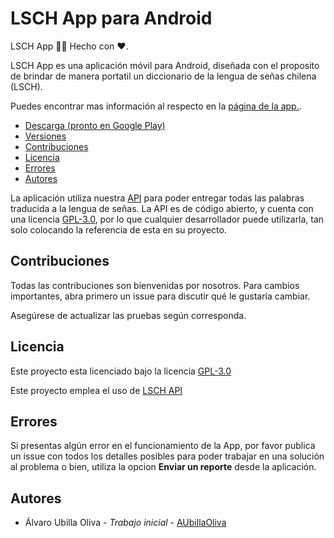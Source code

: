 # LSCH App para Android
LSCH App :raised_hands::iphone: Hecho con :heart:.

LSCH App es una aplicación móvil para Android, diseñada con el proposito de brindar de manera portatil un diccionario de la lengua de señas chilena (LSCH).

Puedes encontrar mas información al respecto en la [página de la app.](https://aubillaoliva.github.io/LSCH/).

+ [Descarga (pronto en Google Play)]()
+ [Versiones]()
+ [Contribuciones](#contribuciones)
+ [Licencia](#licencia)
+ [Errores]()
+ [Autores](#autores)

La aplicación utiliza nuestra [API](https://github.com/AUbillaOliva/LSCH-Api) para poder entregar todas las palabras traducida a la lengua de señas.
La API es de código abierto, y cuenta con una licencia [GPL-3.0](https://github.com/AUbillaOliva/LSCH/blob/v1.0.1/LICENSE), por lo que cualquier desarrollador puede utilizarla, tan solo colocando la referencia de esta en su proyecto.

## Contribuciones
Todas las contribuciones son bienvenidas por nosotros. Para cambios importantes, abra primero un issue para discutir qué le gustaría cambiar.

Asegúrese de actualizar las pruebas según corresponda.

## Licencia
Este proyecto esta licenciado bajo la licencia [GPL-3.0](https://github.com/AUbillaOliva/LSCH/blob/v1.0.1/LICENSE)

Este proyecto emplea el uso de [LSCH API](https://github.com/AUbillaOliva/LSCH-Api/blob/master/LICENSE)

## Errores
Si presentas algún error en el funcionamiento de la App, por favor publica un issue con todos los detalles posibles para poder trabajar en una solución al problema o  bien, utiliza la opcion **Enviar un reporte** desde la aplicación.

## Autores
+ Álvaro Ubilla Oliva - *Trabajo inicial* - [AUbillaOliva](https://github.com/AUbillaOliva)

